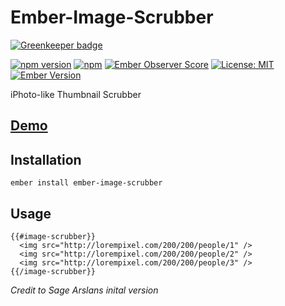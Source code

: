# Ember-Image-Scrubber

[![Greenkeeper badge](https://badges.greenkeeper.io/mayko780/ember-image-scrubber.svg)](https://greenkeeper.io/)

[![npm version](https://badge.fury.io/js/ember-image-scrubber.svg)](http://badge.fury.io/js/ember-image-scrubber)
[![npm](https://img.shields.io/npm/dm/ember-image-scrubber.svg)]()
[![Ember Observer Score](https://emberobserver.com/badges/ember-image-scrubber.svg)](https://emberobserver.com/addons/ember-image-scrubber)
[![License: MIT](https://img.shields.io/badge/License-MIT-blue.svg)](https://opensource.org/licenses/MIT)
[![Ember Version](https://embadge.io/v1/:mayko780/:ember-image-scrubber/:master/:package.svg)](https://embadge.io/v1/:mayko780/:ember-image-scrubber/:master/:package.svg)


iPhoto-like Thumbnail Scrubber

## [Demo](https://mayko780.github.io/ember-image-scrubber)


## Installation

`ember install ember-image-scrubber`

## Usage

```
{{#image-scrubber}}
  <img src="http://lorempixel.com/200/200/people/1" />
  <img src="http://lorempixel.com/200/200/people/2" />
  <img src="http://lorempixel.com/200/200/people/3" />
{{/image-scrubber}}
```

*Credit to Sage Arslans inital version*
